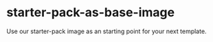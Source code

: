 # starter-pack-as-base-image
Use our starter-pack image as an starting point for your next template.
